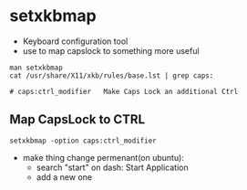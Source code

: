 # setxkbmap

- Keyboard configuration tool
- use to map capslock to something more useful


```shell
man setxkbmap
cat /usr/share/X11/xkb/rules/base.lst | grep caps:

# caps:ctrl_modifier   Make Caps Lock an additional Ctrl
```

## Map CapsLock to CTRL


```shell
setxkbmap -option caps:ctrl_modifier
```

* make thing change permenant(on ubuntu):
  - search "start" on dash: Start Application
  - add a new one

